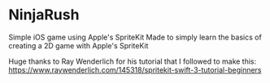 # NinjaRush
Simple iOS game using Apple's SpriteKit
Made to simply learn the basics of creating a 2D game with Apple's SpriteKit

Huge thanks to Ray Wenderlich for his tutorial that I followed to make this: 
https://www.raywenderlich.com/145318/spritekit-swift-3-tutorial-beginners
